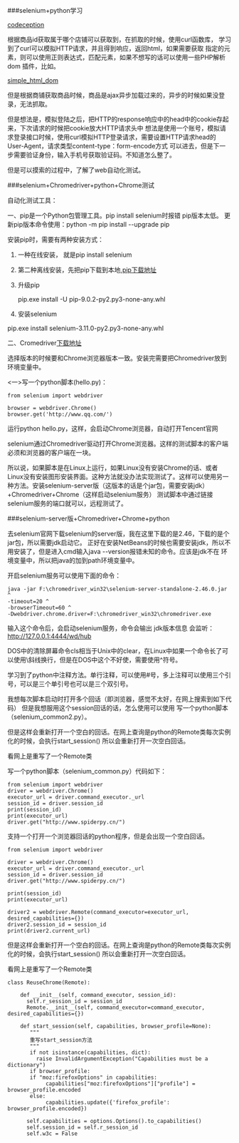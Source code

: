 ###selenium+python学习

[codeception]("https://codeception.com", "自动化测试参考网址")


根据商品id获取属于哪个店铺可以获取到，在抓取的时候，使用curl函数库，
学习到了curl可以模拟HTTP请求，并且得到响应，返回html，如果需要获取
指定的元素，则可以使用正则表达式，匹配元素，如果不想写的话可以使用一些PHP解析dom
插件，比如。

[simple_html_dom]("https://github.com/samacs/simple_html_dom", "php-dom解析插件")

但是根据商铺获取商品时候，商品是ajax异步加载过来的，异步的时候如果没登录，无法抓取。

但是想法是，模拟登陆之后，把HTTP的response响应中的head中的cookie存起来，下次请求的时候把cookie放大HTTP请求头中
想法是使用一个账号，模拟请求登录接口时候，使用curl模拟HTTP登录请求，需要设置HTTP请求head的User-Agent，请求类型content-type：form-encode方式
可以进去，但是下一步需要验证身份，输入手机号获取验证码。不知道怎么整了。

但是可以摸索的过程中，了解了web自动化测试。

###selenium+Chromedriver+python+Chrome测试


自动化测试工具：

一、pip是一个Python包管理工具。pip install selenium时报错 pip版本太低。
更新pip版本命令使用：python -m pip install --upgrade pip


安装pip时，需要有两种安装方式：
1. 一种在线安装， 就是pip install selenium
2. 第二种离线安装，先把pip下载到本地,[pip下载地址]("https://pypi.python.org/pypi/pip", "下载地址")

3. 升级pip

    pip.exe install -U pip-9.0.2-py2.py3-none-any.whl

4. 安装selenium

pip.exe install selenium-3.11.0-py2.py3-none-any.whl

二、Cromedriver[下载地址]("https://npm.taobao.org/mirrors/chromedriver", "chromedriver下载地址")

选择版本的时候要和Chrome浏览器版本一致。安装完需要把Chromedriver放到环境变量中。

<一>写一个python脚本(hello.py)：

    from selenium import webdriver

    browser = webdriver.Chrome()
    browser.get('http://www.qq.com/')

运行python hello.py，这样，会启动Chrome浏览器，自动打开Tencent官网



selenium通过Chromedriver驱动打开Chrome浏览器。这样的测试脚本的客户端必须和浏览器的客户端在一块。

所以说，如果脚本是在Linux上运行，如果Linux没有安装Chrome的话、或者Linux没有安装图形安装界面。这种方法就没办法实现测试了。这样可以使用另一种方法。安装selenium-server版（这版本的话是个jar包，需要安装jdk）+Chromedriver+Chrome（这样启动selenium服务）
测试脚本中通过链接selenium服务的端口就可以，远程测试了。

###selenium-server版+Chromedriver+Chrome+python

去selenium官网下载selenium的server版，我在这里下载的是2.46，下载的是个jar包，所以需要jdk启动它。
正好在安装NetBeans的时候也需要安装jdk，所以不用安装了，但是进入cmd输入java --version报错未知的命令。应该是jdk不在
环境变量中，所以把java的加到path环境变量中。

开启selenium服务可以使用下面的命令：

    java -jar F:\chromedriver_win32\selenium-server-standalone-2.46.0.jar ^
    -timeout=20 ^
    -browserTimeout=60 ^
    -Dwebdriver.chrome.driver=F:\chromedriver_win32\chromedriver.exe

输入这个命令后，会启动selenium服务，命令会输出
jdk版本信息
会监听：http://127.0.0.1:4444/wd/hub


DOS中的清除屏幕命令cls相当于Unix中的clear，在Linux中如果一个命令长了可以使用\斜线换行，但是在DOS中这个不好使，需要使用^符号。


学习到了python中注释方法。单行注释，可以使用#号，多上注释可以使用三个引号，可以是三个单引号也可以是三个双引号。


我想每次脚本启动时打开多个回话（即浏览器，感觉不太好，在网上搜索到如下代码）
但是我想服用这个session回话的话，怎么使用可以使用
写一个python脚本（selenium_common2.py）。

但是这样会重新打开一个空白的回话。在网上查询是python的Remote类每次实例化的时候，会执行start_session()
所以会重新打开一次空白回话。

看网上是重写了一个Remote类

写一个python脚本（selenium_common.py）代码如下：

    from selenium import webdriver
    driver = webdriver.Chrome()
    executor_url = driver.command_executor._url
    session_id = driver.session_id
    print(session_id)
    print(executor_url)
    driver.get("http://www.spiderpy.cn/")




支持一个打开一个浏览器回话的python程序，但是会出现一个空白回话。

    from selenium import webdriver

    driver = webdriver.Chrome()
    executor_url = driver.command_executor._url
    session_id = driver.session_id
    driver.get("http://www.spiderpy.cn/")

    print(session_id)
    print(executor_url)

    driver2 = webdriver.Remote(command_executor=executor_url, desired_capabilities={})
    driver2.session_id = session_id
    print(driver2.current_url)


但是这样会重新打开一个空白的回话。在网上查询是python的Remote类每次实例化的时候，会执行start_session()
所以会重新打开一次空白回话。

看网上是重写了一个Remote类

    class ReuseChrome(Remote):

        def __init__(self, command_executor, session_id):
          self.r_session_id = session_id
          Remote.__init__(self, command_executor=command_executor, desired_capabilities={})

        def start_session(self, capabilities, browser_profile=None):
           """
           重写start_session方法
           """
           if not isinstance(capabilities, dict):
             raise InvalidArgumentException("Capabilities must be a dictionary")
           if browser_profile:
           if "moz:firefoxOptions" in capabilities:
                capabilities["moz:firefoxOptions"]["profile"] = browser_profile.encoded
           else:
                capabilities.update({'firefox_profile': browser_profile.encoded})

          self.capabilities = options.Options().to_capabilities()
          self.session_id = self.r_session_id
          self.w3c = False





